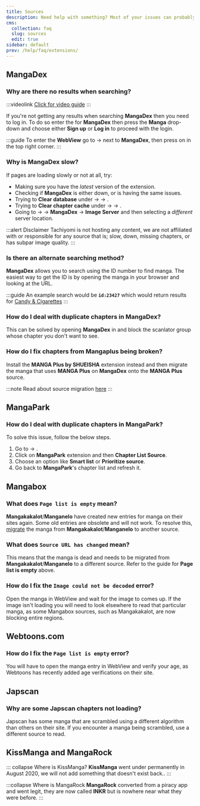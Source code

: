 ```yaml
---
title: Sources
description: Need help with something? Most of your issues can probably be solved from this page.
cms:
  collection: faq
  slug: sources
  edit: true
sidebar: default
prev: /help/faq/extensions/
---
```


## MangaDex

### Why are there no results when searching?
:::videolink
[<MaterialIcon icon="videocam"/> Click for video guide](/assets/faq_mangadex-no-results.mp4)
:::

If you're not getting any results when searching **MangaDex** then you need to log in. To do so enter the <Navigation item="webview"/> for **MangaDex** then press the **Manga** drop-down and choose either **Sign up** or **Log in** to proceed with the login.

:::guide
To enter the **WebView** go to <Navigation item="browse"/> → <Navigation item="button_latest"/> next to **MangaDex**, then press on <Navigation item="webview"/> in the top right corner.
:::

### Why is MangaDex slow?
If pages are loading slowly or not at all, try:
- Making sure you have the *latest* version of the extension.
- Checking if **MangaDex** is either down, or is having the same issues.
- Trying to **Clear database** under <Navigation item="more"/> → <Navigation item="settings"/> → <Navigation item="settings_advanced"/>.
- Trying to **Clear chapter cache** under <Navigation item="more"/> → <Navigation item="settings"/> → <Navigation item="settings_advanced"/>.
- Going to <Navigation item="browse"/> → <Navigation item="extensions"/> → **MangaDex** → **Image Server** and then selecting a *different* server location.

:::alert Disclaimer
Tachiyomi is not hosting any content, we are not affiliated with or responsible for any source that is; slow, down, missing chapters, or has subpar image quality.
:::

### Is there an alternate searching method?
**MangaDex** allows you to search using the ID number to find manga. The easiest way to get the ID is by opening the manga in your browser and looking at the URL.

:::guide
An example search would be **`id:23427`** which would return results for [Candy & Cigarettes](https://mangadex.org/title/23427/candy-cigarettes)
:::

### How do I deal with duplicate chapters in MangaDex?
This can be solved by opening **MangaDex** in <Navigation item="webview"/> and block the scanlator group whose chapter you don't want to see.

### How do I fix chapters from Mangaplus being broken?
Install the **MANGA Plus by SHUEISHA** extension instead and then migrate the manga that uses **MANGA Plus** on **MangaDex** onto the **MANGA Plus** source.

:::note
Read about source migration [here](/help/guides/source-migration/)
:::

## MangaPark

### How do I deal with duplicate chapters in MangaPark?
To solve this issue, follow the below steps.

1. Go to <Navigation item="browse"/> → <Navigation item="extensions"/>.
1. Click on **MangaPark** extension and then **Chapter List Source**.
1. Choose an option like **Smart list** or **Prioritize source**.
1. Go back to **MangaPark**'s chapter list and refresh it.

## Mangabox

### What does `Page list is empty` mean?
**Mangakakalot**/**Manganelo** have created new entries for manga on their sites again. Some old entries are obsolete and will not work. To resolve this, [migrate](/help/guides/source-migration/#source-migration) the manga from **Mangakakalot**/**Manganelo** to another source.

### What does `Source URL has changed` mean?
This means that the manga is dead and needs to be migrated from **Mangakakalot**/**Manganelo** to a different source. Refer to the guide for **Page list is empty** above.

### How do I fix the `Image could not be decoded` error?
Open the manga in WebView and wait for the image to comes up. If the image isn't loading you will need to look elsewhere to read that particular manga, as some Mangabox sources, such as Mangakakalot, are now blocking entire regions.

## Webtoons.com

### How do I fix the `Page list is empty` error?
You will have to open the manga entry in WebView and verify your age, as Webtoons has recently added age verifications on their site.

## Japscan

### Why are some Japscan chapters not loading?
Japscan has some manga that are scrambled using a different algorithm than others on their site. If you encounter a manga being scrambled, use a different source to read.

## KissManga and MangaRock

::: collapse Where is KissManga?
**KissManga** went under permanently in August 2020, we will not add something that doesn't exist back..
:::

:::collapse Where is MangaRock
**MangaRock** converted from a piracy app and went legit, they are now called **INKR** but is nowhere near what they were before.
:::
